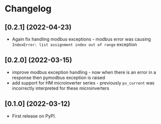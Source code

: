 # Changelog

## [0.2.1] (2022-04-23)

* Again fix handling modbus exceptions - modbus error was
  causing `IndexError: list assignment index out of range` exception

## [0.2.0] (2022-03-15)

* improve modbus exception handling - now when there is an error in
  a response then pymodbus exception is raised
* add support for HM microinverter series - previously `pv_current`
  was incorrectly interpreted for these microinverters

## [0.1.0] (2022-03-12)

* First release on PyPI.
